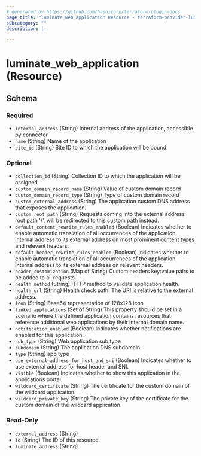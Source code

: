 ```yaml
---
# generated by https://github.com/hashicorp/terraform-plugin-docs
page_title: "luminate_web_application Resource - terraform-provider-luminate"
subcategory: ""
description: |-
  
---
```


# luminate_web_application (Resource)





<!-- schema generated by tfplugindocs -->
## Schema

### Required

- `internal_address` (String) Internal address of the application, accessible by connector
- `name` (String) Name of the application
- `site_id` (String) Site ID to which the application will be bound

### Optional

- `collection_id` (String) Collection ID to which the application will be assigned
- `custom_domain_record_name` (String) Value of custom domain record
- `custom_domain_record_type` (String) Type of custom domain record
- `custom_external_address` (String) The application custom DNS address that exposes the application.
- `custom_root_path` (String) Requests coming into the external address root path '/', will be redirected to this custom path instead.
- `default_content_rewrite_rules_enabled` (Boolean) Indicates whether to enable automatic translation of all occurrences of the application internal address to its external address on most prominent content types and relevant headers.
- `default_header_rewrite_rules_enabled` (Boolean) Indicates whether to enable automatic translation of all occurrences of the application internal address to its external address on relevant headers.
- `header_customization` (Map of String) Custom headers key:value pairs to be added to all requests.
- `health_method` (String) HTTP method to validate application health.
- `health_url` (String) Health check path. The URI is relative to the external address.
- `icon` (String) Base64 representation of 128x128 icon
- `linked_applications` (Set of String) This property should be set in a scenario where the defined application contains resources that reference additional web applications by their internal domain name.
- `notification_enabled` (Boolean) Indicates whether notifications are enabled for this application.
- `sub_type` (String) Web application sub type
- `subdomain` (String) The application DNS subdomain.
- `type` (String) app type
- `use_external_address_for_host_and_sni` (Boolean) Indicates whether to use external address for host header and SNI.
- `visible` (Boolean) Indicates whether to show this application in the applications portal.
- `wildcard_certificate` (String) The certificate for the custom domain of the wildcard application.
- `wildcard_private_key` (String) The private key of the certificate for the custom domain of the wildcard application.

### Read-Only

- `external_address` (String)
- `id` (String) The ID of this resource.
- `luminate_address` (String)
